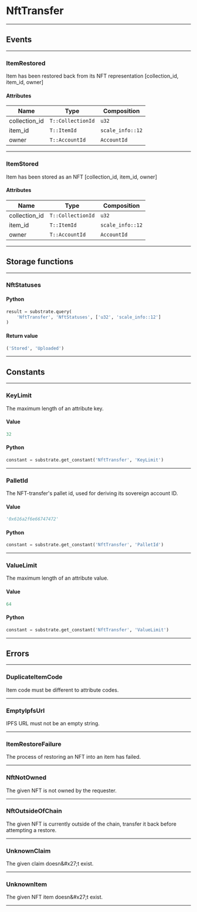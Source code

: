 
# NftTransfer

---------
## Events

---------
### ItemRestored
Item has been restored back from its NFT representation [collection_id, item_id, owner]
#### Attributes
| Name | Type | Composition
| -------- | -------- | -------- |
| collection_id | `T::CollectionId` | ```u32```
| item_id | `T::ItemId` | ```scale_info::12```
| owner | `T::AccountId` | ```AccountId```

---------
### ItemStored
Item has been stored as an NFT [collection_id, item_id, owner]
#### Attributes
| Name | Type | Composition
| -------- | -------- | -------- |
| collection_id | `T::CollectionId` | ```u32```
| item_id | `T::ItemId` | ```scale_info::12```
| owner | `T::AccountId` | ```AccountId```

---------
## Storage functions

---------
### NftStatuses

#### Python
```python
result = substrate.query(
    'NftTransfer', 'NftStatuses', ['u32', 'scale_info::12']
)
```

#### Return value
```python
('Stored', 'Uploaded')
```
---------
## Constants

---------
### KeyLimit
 The maximum length of an attribute key.
#### Value
```python
32
```
#### Python
```python
constant = substrate.get_constant('NftTransfer', 'KeyLimit')
```
---------
### PalletId
 The NFT-transfer&#x27;s pallet id, used for deriving its sovereign account ID.
#### Value
```python
'0x616a2f6e66747472'
```
#### Python
```python
constant = substrate.get_constant('NftTransfer', 'PalletId')
```
---------
### ValueLimit
 The maximum length of an attribute value.
#### Value
```python
64
```
#### Python
```python
constant = substrate.get_constant('NftTransfer', 'ValueLimit')
```
---------
## Errors

---------
### DuplicateItemCode
Item code must be different to attribute codes.

---------
### EmptyIpfsUrl
IPFS URL must not be an empty string.

---------
### ItemRestoreFailure
The process of restoring an NFT into an item has failed.

---------
### NftNotOwned
The given NFT is not owned by the requester.

---------
### NftOutsideOfChain
The given NFT is currently outside of the chain, transfer it back before attempting a
restore.

---------
### UnknownClaim
The given claim doesn&\#x27;t exist.

---------
### UnknownItem
The given NFT item doesn&\#x27;t exist.

---------